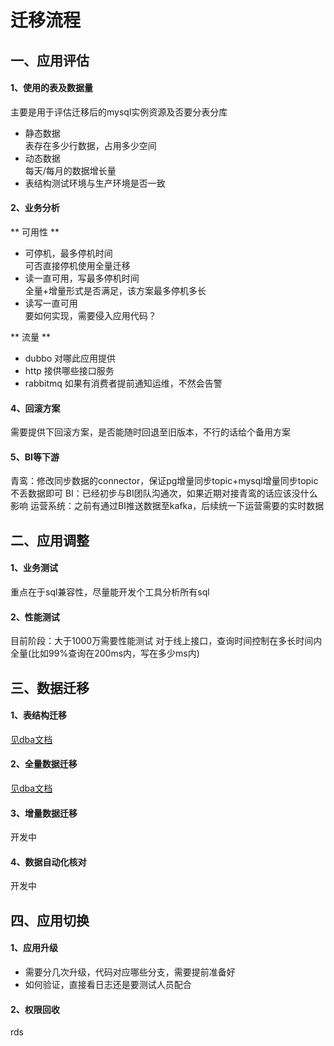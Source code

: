 # 迁移流程
## 一、应用评估
#### 1、使用的表及数据量
主要是用于评估迁移后的mysql实例资源及否要分表分库
* 静态数据  
表存在多少行数据，占用多少空间
* 动态数据  
每天/每月的数据增长量
* 表结构测试环境与生产环境是否一致
	
#### 2、业务分析
** 可用性 **
* 可停机，最多停机时间  
可否直接停机使用全量迁移
* 读一直可用，写最多停机时间  
全量+增量形式是否满足，该方案最多停机多长
* 读写一直可用  
要如何实现，需要侵入应用代码？

** 流量 **
* dubbo
对哪此应用提供
* http
接供哪些接口服务
* rabbitmq
如果有消费者提前通知运维，不然会告警

#### 4、回滚方案
需要提供下回滚方案，是否能随时回退至旧版本，不行的话给个备用方案
#### 5、BI等下游
青鸾：修改同步数据的connector，保证pg增量同步topic+mysql增量同步topic不丢数据即可
BI：已经初步与BI团队沟通次，如果近期对接青鸾的话应该没什么影响
运营系统：之前有通过BI推送数据至kafka，后续统一下运营需要的实时数据

## 二、应用调整
#### 1、业务测试
重点在于sql兼容性，尽量能开发个工具分析所有sql
#### 2、性能测试
目前阶段：大于1000万需要性能测试
对于线上接口，查询时间控制在多长时间内全量(比如99%查询在200ms内，写在多少ms内)

## 三、数据迁移

#### 1、表结构迁移
[见dba文档](https://git.wolaidai.com/WelabCo/Architecture/work-profile/blob/master/data-migration/DBA-PG%E8%BF%81%E7%A7%BBMySQL%E9%A1%B9%E7%9B%AE%E5%85%A8%E9%87%8F%E6%95%B0%E6%8D%AE%E8%BF%81%E7%A7%BB%E5%AE%9E%E6%96%BD%E6%89%8B%E5%86%8C.docx)
#### 2、全量数据迁移
[见dba文档](https://git.wolaidai.com/WelabCo/Architecture/work-profile/blob/master/data-migration/DBA-PG%E8%BF%81%E7%A7%BBMySQL%E9%A1%B9%E7%9B%AE%E5%85%A8%E9%87%8F%E6%95%B0%E6%8D%AE%E8%BF%81%E7%A7%BB%E5%AE%9E%E6%96%BD%E6%89%8B%E5%86%8C.docx)
#### 3、增量数据迁移
开发中
#### 4、数据自动化核对
开发中
## 四、应用切换
#### 1、应用升级
* 需要分几次升级，代码对应哪些分支，需要提前准备好  
* 如何验证，直接看日志还是要测试人员配合

#### 2、权限回收
rds